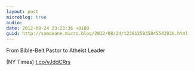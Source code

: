 ```yaml
---
layout: post
microblog: true
audio: 
date: 2012-08-24 23:23:36 +0100
guid: http://samdeane.micro.blog/2012/08/24/t239125835045543936.html
---
```

From Bible-Belt Pastor to Atheist Leader

(NY Times) [t.co/vJddCRrs](http://t.co/vJddCRrs)
